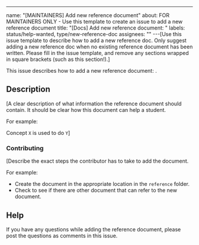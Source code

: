 ---

name: "[MAINTAINERS] Add new reference document"
about:
FOR MAINTAINERS ONLY - Use this template to create an issue to add a new reference
document
title: "[Docs] Add new reference document: <DOC>"
labels: status/help-wanted, type/new-reference-doc
assignees: ""
---[Use this issue template to describe how to add a new reference doc. Only suggest adding a new reference doc when no existing reference document has been written. Please fill in the issue template, and remove any sections wrapped in square brackets (such as this section!).]

This issue describes how to add a new reference document: <DOC>.

## Description

[A clear description of what information the reference document should contain. It should be clear how this document can help a student.

For example:

Concept `X` is used to do `Y`]

### Contributing

[Describe the exact steps the contributor has to take to add the document.

For example:

- Create the document in the appropriate location in the `reference` folder.
- Check to see if there are other document that can refer to the new document.

## Help

If you have any questions while adding the reference document, please post the questions as comments in this issue.
